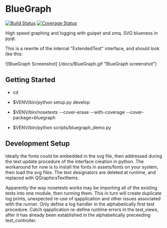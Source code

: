 # BlueGraph
[![Build Status](https://travis-ci.org/WasatchPhotonics/BlueGraph.svg?branch=master)](https://travis-ci.org/WasatchPhotonics/BlueGraph) [![Coverage Status](https://coveralls.io/repos/WasatchPhotonics/BlueGraph/badge.svg?branch=master&service=github)](https://coveralls.io/github/WasatchPhotonics/BlueGraph?branch=master)

High speed graphing and logging with guiqwt and zmq. SVG blueness in pyqt.

This is a rewrite of the internal "ExtendedTest" interface, and should
look like this:

![BlueGraph Screenshot] (/docs/BlueGraph.gif "BlueGraph screenshot")


Getting Started
---------------

- cd <directory containing this file>

- $VENV/bin/python setup.py develop

- $VENV/bin/nosetests --cover-erase --with-coverage --cover-package=bluegraph

- $VENV/bin/python scripts/bluegraph_demo.py

Development Setup
-----------------

Ideally the fonts could be embedded in the svg file, then addressed
during the text update procedure of the interface creation in python.
The workaround for now is to install the fonts in assets/fonts on your
system, then load the svg files. The text designators are deleted at
runtime, and replaced with QGraphicsTextItems.

Apparently the way nosetests works may be importing all of the existing
tests into one module, then running them. This in turn will create
duplicate log prints, unexpected re-use of qapplication and other issues
associated with the runner. Only define a log handler in the
alphabetically first test procedure. Catch qapplication re-define
runtime errors in the test_views, after it has already been established
in the alphabetically preceeding test_controller.

